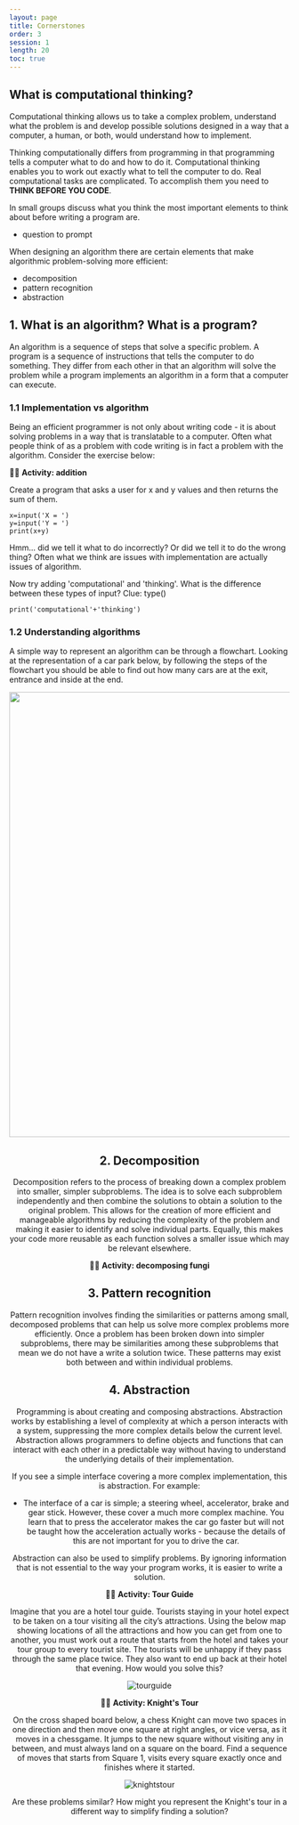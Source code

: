 ```yaml
---
layout: page
title: Cornerstones
order: 3
session: 1
length: 20
toc: true
---
```


## What is computational thinking?

Computational thinking allows us to take a complex problem, understand what the problem is and develop possible solutions designed in a way that a computer, a human, or both, would understand how to implement. 

Thinking computationally differs from programming in that programming tells a computer what to do and how to do it. Computational thinking enables you to work out exactly what to tell the computer to do.
Real computational tasks are complicated. To accomplish them you need to **THINK BEFORE YOU CODE**.

In small groups discuss what you think the most important elements to think about before writing a program are. 
 * question to prompt


When designing an algorithm there are certain elements that make algorithmic problem-solving more efficient:
* decomposition
* pattern recognition
* abstraction


## 1. What is an algorithm? What is a program?

An algorithm is a sequence of steps that solve a specific problem. A program is a sequence of instructions that tells the computer to do something. They differ from each other in that an algorithm will solve the problem while a program implements an algorithm in a form that a computer can execute.

### 1.1 Implementation vs algorithm

Being an efficient programmer is not only about writing code - it is about solving problems in a way that is translatable to a computer. Often what people think of as a problem with code writing is in fact a problem with the algorithm. Consider the exercise below:

🏃‍♀️ **Activity: addition** 

Create a program that asks a user for x and y values and then returns the sum of them.

```
x=input('X = ')
y=input('Y = ')
print(x+y)
```

Hmm... did we tell it what to do incorrectly? Or did we tell it to do the wrong thing?
Often what we think are issues with implementation are actually issues of algorithm.

Now try adding 'computational' and 'thinking'. What is the difference between these types of input? Clue: type()

```
print('computational'+'thinking')
```

### 1.2 Understanding algorithms

A simple way to represent an algorithm can be through a flowchart. Looking at the representation of a car park below, by following the steps of the flowchart you should be able to find out how many cars are at the exit, entrance and inside at the end.

<center><img src="../carpark.png" width=800px><center>

  
## 2. Decomposition

Decomposition refers to the process of breaking down a complex problem into smaller, simpler subproblems. The idea is to solve each subproblem independently 
and then combine the solutions to obtain a solution to the original problem. This allows for the creation of more efficient and manageable algorithms by 
reducing the complexity of the problem and making it easier to identify and solve individual parts. Equally, this makes your code more reusable as each function 
solves a smaller issue which may be relevant elsewhere. 

🏃‍♀️ **Activity: decomposing fungi** 



## 3. Pattern recognition

Pattern recognition involves finding the similarities or patterns among small, decomposed problems that can help us solve more complex problems more efficiently. Once a problem has been broken down into simpler subproblems, there may be similarities among these subproblems that mean we do not have a write a solution twice. These patterns may exist both between and within individual problems.

  

## 4. Abstraction

Programming is about creating and composing abstractions. Abstraction works by establishing a level of complexity at which a person interacts with a system, suppressing the more complex details below the current level. Abstraction allows programmers to define objects and functions that can interact with each other in a predictable way without having to understand the underlying details of their implementation. 

If you see a simple interface covering a more complex implementation, this is abstraction. For example:
* The interface of a car is simple; a steering wheel, accelerator, brake and gear stick. However, these cover a much more complex machine. You learn that to press the accelerator makes the car go faster but will not be taught how the acceleration actually works - because the details of this are not important for you to drive the car.

Abstraction can also be used to simplify problems. By ignoring information that is not essential to the way your program works, it is easier to write a solution. 

🏃‍♀️ **Activity: Tour Guide**

Imagine that you are a hotel tour guide. Tourists staying in your hotel expect to be taken on a tour visiting all the city’s attractions. Using the below map showing locations of all the attractions and how you can get from one to another, you must work out a route that starts from the hotel and takes your tour group to every tourist site. The tourists will be unhappy if they pass through the same place twice. They also want to end up back at their hotel that evening. How would you solve this?

![tourguide](../images/tour_guide.png)

🏃‍♀️ **Activity: Knight's Tour**

On the cross shaped board below, a chess Knight can move two spaces in one direction and then move one square at right angles, or vice versa, as it moves in a chessgame. It jumps to the new square without visiting any in between, and must always land on a square on the board. Find a sequence of moves that starts from Square 1, visits every square exactly once and finishes where it started.

![knightstour](../images/knights_tour.png)

Are these problems similar? How might you represent the Knight's tour in a different way to simplify finding a solution?

